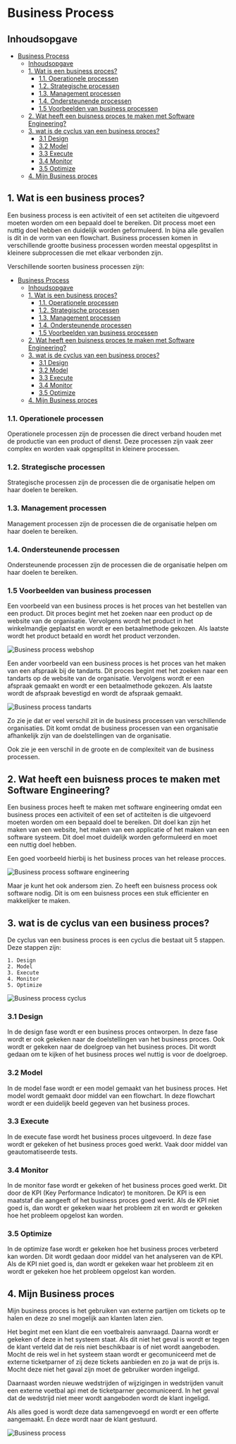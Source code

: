 # Business Process

## Inhoudsopgave

- [Business Process](#business-process)
  - [Inhoudsopgave](#inhoudsopgave)
  - [1. Wat is een business proces?](#1-wat-is-een-business-proces)
    - [1.1. Operationele processen](#11-operationele-processen)
    - [1.2. Strategische processen](#12-strategische-processen)
    - [1.3. Management processen](#13-management-processen)
    - [1.4. Ondersteunende processen](#14-ondersteunende-processen)
    - [1.5 Voorbeelden van business processen](#15-voorbeelden-van-business-processen)
  - [2. Wat heeft een buisness proces te maken met Software Engineering?](#2-wat-heeft-een-buisness-proces-te-maken-met-software-engineering)
  - [3. wat is de cyclus van een business proces?](#3-wat-is-de-cyclus-van-een-business-proces)
    - [3.1 Design](#31-design)
    - [3.2 Model](#32-model)
    - [3.3 Execute](#33-execute)
    - [3.4 Monitor](#34-monitor)
    - [3.5 Optimize](#35-optimize)
  - [4. Mijn Business proces](#4-mijn-business-proces)

## 1. Wat is een business proces?

Een business process is een activiteit of een set actiteiten die uitgevoerd moeten worden om een bepaald doel te bereiken. Dit process moet een nuttig doel hebben en duidelijk worden geformuleerd. In bijna alle gevallen is dit in de vorm van een flowchart. Business processen komen in verschillende grootte business processen worden meestal opgesplitst in kleinere subprocessen die met elkaar verbonden zijn.

Verschillende soorten business processen zijn:

- [Business Process](#business-process)
  - [Inhoudsopgave](#inhoudsopgave)
  - [1. Wat is een business proces?](#1-wat-is-een-business-proces)
    - [1.1. Operationele processen](#11-operationele-processen)
    - [1.2. Strategische processen](#12-strategische-processen)
    - [1.3. Management processen](#13-management-processen)
    - [1.4. Ondersteunende processen](#14-ondersteunende-processen)
    - [1.5 Voorbeelden van business processen](#15-voorbeelden-van-business-processen)
  - [2. Wat heeft een buisness proces te maken met Software Engineering?](#2-wat-heeft-een-buisness-proces-te-maken-met-software-engineering)
  - [3. wat is de cyclus van een business proces?](#3-wat-is-de-cyclus-van-een-business-proces)
    - [3.1 Design](#31-design)
    - [3.2 Model](#32-model)
    - [3.3 Execute](#33-execute)
    - [3.4 Monitor](#34-monitor)
    - [3.5 Optimize](#35-optimize)
  - [4. Mijn Business proces](#4-mijn-business-proces)

### 1.1. Operationele processen

Operationele processen zijn de processen die direct verband houden met de productie van een product of dienst. Deze processen zijn vaak zeer complex en worden vaak opgesplitst in kleinere processen.

### 1.2. Strategische processen

Strategische processen zijn de processen die de organisatie helpen om haar doelen te bereiken.

### 1.3. Management processen

Management processen zijn de processen die de organisatie helpen om haar doelen te bereiken.

### 1.4. Ondersteunende processen

Ondersteunende processen zijn de processen die de organisatie helpen om haar doelen te bereiken.

### 1.5 Voorbeelden van business processen

Een voorbeeld van een business proces is het proces van het bestellen van een product. Dit proces begint met het zoeken naar een product op de website van de organisatie. Vervolgens wordt het product in het winkelmandje geplaatst en wordt er een betaalmethode gekozen. Als laatste wordt het product betaald en wordt het product verzonden.

![Business process webshop](https://www.tvh.com/sites/tvh/files/inline-images/image2_1.png)

Een ander voorbeeld van een business proces is het proces van het maken van een afspraak bij de tandarts. Dit proces begint met het zoeken naar een tandarts op de website van de organisatie. Vervolgens wordt er een afspraak gemaakt en wordt er een betaalmethode gekozen. Als laatste wordt de afspraak bevestigd en wordt de afspraak gemaakt.

![Business process tandarts](https://pocketdentistry.com/wp-content/uploads/285/F000017gr1.jpg)

Zo zie je dat er veel verschil zit in de business processen van verschillende organisaties. Dit komt omdat de business processen van een organisatie afhankelijk zijn van de doelstellingen van de organisatie.

Ook zie je een verschil in de groote en de complexiteit van de business processen.

## 2. Wat heeft een buisness proces te maken met Software Engineering?

Een business proces heeft te maken met software engineering omdat een business proces een activiteit of een set of actiteiten is die uitgevoerd moeten worden om een bepaald doel te bereiken. Dit doel kan zijn het maken van een website, het maken van een applicatie of het maken van een software systeem. Dit doel moet duidelijk worden geformuleerd en moet een nuttig doel hebben.

Een goed voorbeeld hierbij is het business proces van het release procces.

![Business process software engineering](../images/product_release_process.png)

Maar je kunt het ook andersom zien. Zo heeft een buisness process ook software nodig. Dit is om een buisness proces een stuk efficienter en makkelijker te maken.

## 3. wat is de cyclus van een business proces?

De cyclus van een business proces is een cyclus die bestaat uit 5 stappen. Deze stappen zijn:

    1. Design
    2. Model
    3. Execute
    4. Monitor
    5. Optimize

![Business process cyclus](https://i0.wp.com/blog.happyfox.com/wp-content/uploads/2021/06/X_Steps_in_a_Business_Process_Management_Lifecycle-02.png?resize=940%2C471&ssl=1)

### 3.1 Design

In de design fase wordt er een business proces ontworpen. In deze fase wordt er ook gekeken naar de doelstellingen van het business proces. Ook wordt er gekeken naar de doelgroep van het business proces. Dit wordt gedaan om te kijken of het business proces wel nuttig is voor de doelgroep.

### 3.2 Model

In de model fase wordt er een model gemaakt van het business proces. Het model wordt gemaakt door middel van een flowchart. In deze flowchart wordt er een duidelijk beeld gegeven van het business proces.

### 3.3 Execute

In de execute fase wordt het business proces uitgevoerd. In deze fase wordt er gekeken of het business proces goed werkt. Vaak door middel van geautomatiseerde tests.

### 3.4 Monitor

In de monitor fase wordt er gekeken of het business proces goed werkt. Dit door de KPI (Key Performance Indicator) te monitoren. De KPI is een maatstaf die aangeeft of het business proces goed werkt. Als de KPI niet goed is, dan wordt er gekeken waar het probleem zit en wordt er gekeken hoe het probleem opgelost kan worden.

### 3.5 Optimize

In de optimize fase wordt er gekeken hoe het business proces verbeterd kan worden. Dit wordt gedaan door middel van het analyseren van de KPI. Als de KPI niet goed is, dan wordt er gekeken waar het probleem zit en wordt er gekeken hoe het probleem opgelost kan worden.

## 4. Mijn Business proces

Mijn business proces is het gebruiken van externe partijen om tickets op te halen en deze zo snel mogelijk aan klanten laten zien.

Het begint met een klant die een voetbalreis aanvraagd. Daarna wordt er gekeken of deze in het systeem staat. Als dit niet het geval is wordt er tegen de klant verteld dat de reis niet beschikbaar is of niet wordt aangeboden. Mocht de reis wel in het systeem staan wordt er gecomuniceerd met de externe ticketparner of zij deze tickets aanbieden en zo ja wat de prijs is. Mocht deze niet het gaval zijn moet de gebruiker worden ingeligd.

Daarnaast worden nieuwe wedstrijden of wijzigingen in wedstrijden vanuit een externe voetbal api met de ticketparner gecomuniceerd. In het geval dat de wedstrijd niet meer wordt aangeboden wordt de klant ingeligd.

Als alles goed is wordt deze data samengevoegd en wordt er een offerte aangemaakt. En deze wordt naar de klant gestuurd.

![Business process](../images/Business-process-fast.png)
